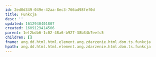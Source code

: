 ```yaml
---
id: 2ed0d349-049e-42aa-8ec3-766ad98fef0d
title: Funkcja
desc: ''
updated: 1612940401807
created: 1609129414506
parent: 1ef2bdb6-1c02-48a6-b927-38b34b7eefc5
children: []
fname: ang.dd.html.html.element.ang.zdarzenie.html.dom.ts.funkcja
hpath: ang.dd.html.html.element.ang.zdarzenie.html.dom.ts.funkcja
---
```



